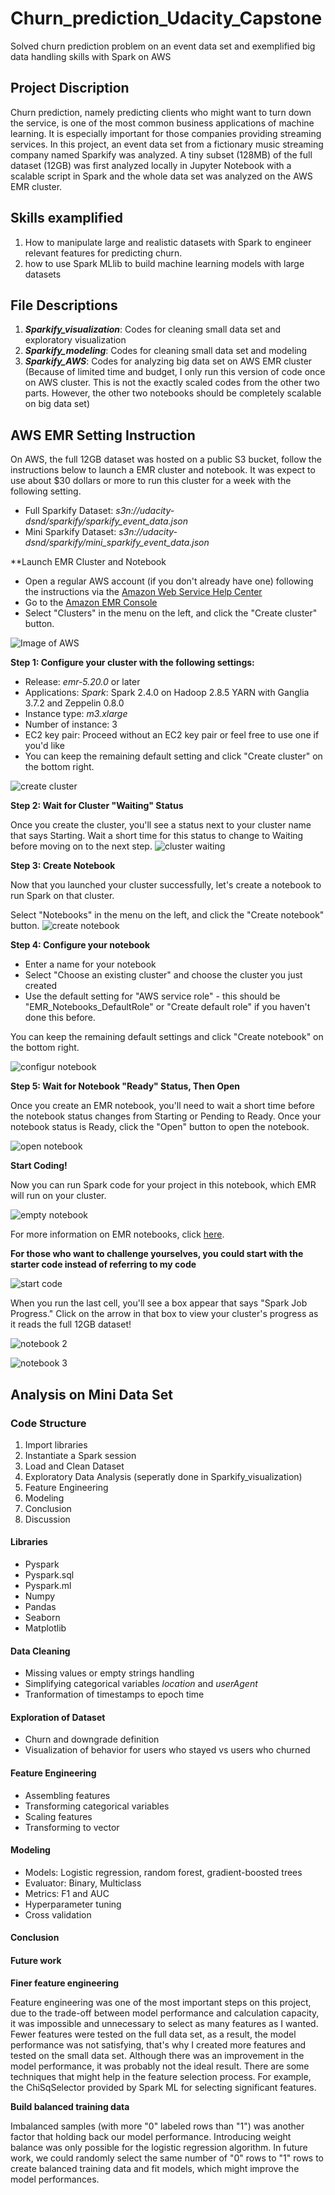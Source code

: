 # Churn_prediction_Udacity_Capstone
Solved churn prediction problem on an event data set and exemplified big data handling skills with Spark on AWS

## Project Discription

Churn prediction, namely predicting clients who might want to turn down the service, is one of the most common business applications of machine learning. It is especially important for those companies providing streaming services. In this project, an event data set from a fictionary music streaming company named Sparkify was analyzed. A tiny subset (128MB) of the full dataset (12GB) was first analyzed locally in Jupyter Notebook with a scalable script in Spark and the whole data set was analyzed on the AWS EMR cluster. 

## Skills examplified
1. How to manipulate large and realistic datasets with Spark to engineer relevant features for predicting churn. 
2. how to use Spark MLlib to build machine learning models with large datasets

## File Descriptions
1. **_Sparkify_visualization_**: Codes for cleaning small data set and exploratory visualization
2. **_Sparkify_modeling_**: Codes for cleaning small data set and modeling
3. **_Sparkify_AWS_**: Codes for analyzing big data set on AWS EMR cluster (Because of limited time and budget, I only run this version of code once on AWS cluster. This is not the exactly scaled codes from the other two parts. However, the other two notebooks should be completely scalable on big data set) 

## AWS EMR Setting Instruction

On AWS, the full 12GB dataset was hosted on a public S3 bucket, follow the instructions below to launch a EMR cluster and notebook. It was expect to use about $30 dollars or more to run this cluster for a week with the following setting.

* Full Sparkify Dataset: *s3n://udacity-dsnd/sparkify/sparkify_event_data.json*
* Mini Sparkify Dataset: *s3n://udacity-dsnd/sparkify/mini_sparkify_event_data.json*

**Launch EMR Cluster and Notebook

* Open a regular AWS account (if you don't already have one) following the instructions via the [Amazon Web Service Help Center](https://aws.amazon.com/premiumsupport/knowledge-center/create-and-activate-aws-account/)
* Go to the [Amazon EMR Console](https://signin.aws.amazon.com/signin?redirect_uri=https%3A%2F%2Fconsole.aws.amazon.com%2Felasticmapreduce%2Fhome%3Fstate%3DhashArgs%2523%26isauthcode%3Dtrue&client_id=arn%3Aaws%3Aiam%3A%3A015428540659%3Auser%2Femr&forceMobileApp=0&code_challenge=eP2O9hqlLWWxfs_97cQ_W-0F5Bccl4DFS9PDSR4Rptg&code_challenge_method=SHA-256)
* Select "Clusters" in the menu on the left, and click the "Create cluster" button.

![Image of AWS](https://github.com/Tselmeg-C/Churn_prediction_Udacity_Capstone/blob/master/images%20in%20Github%20readme/amazon-emr.png)

**Step 1: Configure your cluster with the following settings:**

* Release: *emr-5.20.0* or later
* Applications: *Spark*: Spark 2.4.0 on Hadoop 2.8.5 YARN with Ganglia 3.7.2 and Zeppelin 0.8.0
* Instance type: *m3.xlarge*
* Number of instance: 3
* EC2 key pair: Proceed without an EC2 key pair or feel free to use one if you'd like
* You can keep the remaining default setting and click "Create cluster" on the bottom right.

![create cluster](https://github.com/Tselmeg-C/Churn_prediction_Udacity_Capstone/blob/master/images%20in%20Github%20readme/configure-cluster.png)

**Step 2: Wait for Cluster "Waiting" Status**

Once you create the cluster, you'll see a status next to your cluster name that says Starting. Wait a short time for this status to change to Waiting before moving on to the next step.
![cluster waiting](https://github.com/Tselmeg-C/Churn_prediction_Udacity_Capstone/blob/master/images%20in%20Github%20readme/cluster-waiting.png)

**Step 3: Create Notebook**

Now that you launched your cluster successfully, let's create a notebook to run Spark on that cluster.

Select "Notebooks" in the menu on the left, and click the "Create notebook" button.
![create notebook](https://github.com/Tselmeg-C/Churn_prediction_Udacity_Capstone/blob/master/images%20in%20Github%20readme/create-notebook-button.png)

**Step 4: Configure your notebook**

* Enter a name for your notebook
* Select "Choose an existing cluster" and choose the cluster you just created
* Use the default setting for "AWS service role" - this should be "EMR_Notebooks_DefaultRole" or "Create default role" if you haven't done this before.

You can keep the remaining default settings and click "Create notebook" on the bottom right.

![configur notebook](https://github.com/Tselmeg-C/Churn_prediction_Udacity_Capstone/blob/master/images%20in%20Github%20readme/configure-notebook.png)

**Step 5: Wait for Notebook "Ready" Status, Then Open**

Once you create an EMR notebook, you'll need to wait a short time before the notebook status changes from Starting or Pending to Ready. Once your notebook status is Ready, click the "Open" button to open the notebook.

![open notebook](https://github.com/Tselmeg-C/Churn_prediction_Udacity_Capstone/blob/master/images%20in%20Github%20readme/notebook-ready.png)

**Start Coding!**

Now you can run Spark code for your project in this notebook, which EMR will run on your cluster. 

![empty notebook](https://github.com/Tselmeg-C/Churn_prediction_Udacity_Capstone/blob/master/images%20in%20Github%20readme/empty-notebook.png)

For more information on EMR notebooks, click [here](https://docs.aws.amazon.com/emr/latest/ManagementGuide/emr-managed-notebooks.html).

**For those who want to challenge yourselves, you could start with the starter code instead of referring to my code**

![start code](https://github.com/Tselmeg-C/Churn_prediction_Udacity_Capstone/blob/master/images%20in%20Github%20readme/spark-notebook-1.png)

When you run the last cell, you'll see a box appear that says "Spark Job Progress." Click on the arrow in that box to view your cluster's progress as it reads the full 12GB dataset! 

![notebook 2](https://github.com/Tselmeg-C/Churn_prediction_Udacity_Capstone/blob/master/images%20in%20Github%20readme/spark-notebook-2.png)

![notebook 3](https://github.com/Tselmeg-C/Churn_prediction_Udacity_Capstone/blob/master/images%20in%20Github%20readme/spark-notebook-3.png)

## Analysis on Mini Data Set

### Code Structure
1. Import libraries
2. Instantiate a Spark session
3. Load and Clean Dataset
4. Exploratory Data Analysis (seperatly done in Sparkify_visualization)
5. Feature Engineering
6. Modeling
7. Conclusion
8. Discussion

#### Libraries
* Pyspark
* Pyspark.sql
* Pyspark.ml 
* Numpy
* Pandas
* Seaborn
* Matplotlib

#### Data Cleaning
* Missing values or empty strings handling
* Simplifying categorical variables *location* and *userAgent*
* Tranformation of timestamps to epoch time

#### Exploration of Dataset
* Churn and downgrade definition
* Visualization of behavior for users who stayed vs users who churned

#### Feature Engineering
* Assembling features
* Transforming categorical variables
* Scaling features
* Transforming to vector

#### Modeling
* Models: Logistic regression, random forest, gradient-boosted trees
* Evaluator: Binary, Multiclass
* Metrics: F1 and AUC
* Hyperparameter tuning
* Cross validation

#### Conclusion


#### Future work

**Finer feature engineering**

Feature engineering was one of the most important steps on this project, due to the trade-off between model performance and calculation capacity, it was impossible and unnecessary to select as many features as I wanted. Fewer features were tested on the full data set, as a result, the model performance was not satisfying, that's why I created more features and tested on the small data set. Although there was an improvement in the model performance, it was probably not the ideal result. There are some techniques that might help in the feature selection process. For example, the ChiSqSelector provided by Spark ML for selecting significant features.

**Build balanced training data**

Imbalanced samples (with more "0" labeled rows than "1") was another factor that holding back our model performance. Introducing weight balance was only possible for the logistic regression algorithm. In future work, we could randomly select the same number of "0" rows to "1" rows to create balanced training data and fit models, which might improve the model performances. 





